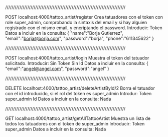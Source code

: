 ////////////////////////////////////////////////////////////////////////////

POST localhost:4000/tattoo_artist/register
Crea tatuadores con el token con role super_admin, comprobando la sintaxis del email y si hay alguien registrado con el mismo email, y encriptando el password.
Introducir:
    Token
Datos a incluir en la consulta:
{
  "name":"Borja Gutierrez",
  "email":"borja@borja.com",
  "password":"borja",
  "phone":"611345622"
}

////////////////////////////////////////////////////////////////////////////

POST localhost:4000/tattoo_artist/login
Muestra el token del tatuador solicitado.
Introducir:
    Sin Token
    Sin Id
Datos a incluir en la consulta:
{
  "email":"angel@angel.com",
  "password":"angel"
}

////////////////////////////////////////////////////////////////////////////

DELETE localhost:4000/tattoo_artist/deleteArtistById/2
Borra el tatuador con el id introducido, si el rol del token es super_admin
Introdur:
    Token super_admin
    Id
Datos a incluir en la consulta:
    Nada

////////////////////////////////////////////////////////////////////////////

GET localhost:4000/tattoo_artist/getAllTattooArtist
Muestra un lista de todos los tatuadores con el token de super_admin
Introducir:
    Token super_admin
Datos a incluir en la consulta:
    Nada
    


